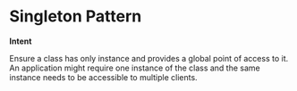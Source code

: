 # Singleton Pattern

  __Intent__

 Ensure a class has only instance and provides a global point of access to it.
 An application might require one instance of the class and the same instance
 needs to be accessible to multiple clients.

 
